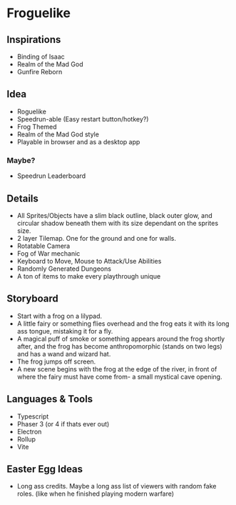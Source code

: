# Froguelike

## **Inspirations**

- Binding of Isaac
- Realm of the Mad God
- Gunfire Reborn

## **Idea**

- Roguelike
- Speedrun-able (Easy restart button/hotkey?)
- Frog Themed
- Realm of the Mad God style
- Playable in browser and as a desktop app

### **Maybe**?

- Speedrun Leaderboard

## **Details**

- All Sprites/Objects have a slim black outline, black outer glow, and circular shadow beneath them with its size dependant on the sprites size.
- 2 layer Tilemap. One for the ground and one for walls.
- Rotatable Camera
- Fog of War mechanic
- Keyboard to Move, Mouse to Attack/Use Abilities
- Randomly Generated Dungeons
- A ton of items to make every playthrough unique

## **Storyboard**

- Start with a frog on a lilypad.
- A little fairy or something flies overhead and the frog eats it with its long ass tongue, mistaking it for a fly.
- A magical puff of smoke or something appears around the frog shortly after, and the frog has become anthropomorphic (stands on two legs) and has a wand and wizard hat.
- The frog jumps off screen.
- A new scene begins with the frog at the edge of the river, in front of where the fairy must have come from- a small mystical cave opening.

## **Languages & Tools**

- Typescript
- Phaser 3 (or 4 if thats ever out)
- Electron
- Rollup
- Vite

## **Easter Egg Ideas**

- Long ass credits. Maybe a long ass list of viewers with random fake roles. (like when he finished playing modern warfare)

